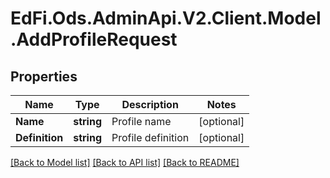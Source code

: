 # EdFi.Ods.AdminApi.V2.Client.Model.AddProfileRequest

## Properties

Name | Type | Description | Notes
------------ | ------------- | ------------- | -------------
**Name** | **string** | Profile name | [optional] 
**Definition** | **string** | Profile definition | [optional] 

[[Back to Model list]](../README.md#documentation-for-models) [[Back to API list]](../README.md#documentation-for-api-endpoints) [[Back to README]](../README.md)

